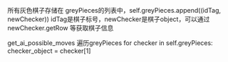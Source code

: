 所有灰色棋子存储在 greyPieces的列表中，self.greyPieces.append((idTag, newChecker))
idTag是棋子标号，newChecker是棋子object，可以通过newChecker.getRow 等获取棋子信息

get_ai_possible_moves
	遍历greyPieces
	for checker in self.greyPieces:
		checker_object = checker[1]